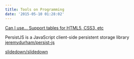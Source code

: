```yaml
---
title: Tools on Programming
date: '2015-05-10 01:28:02'
---
```


[Can I use... Support tables for HTML5, CSS3, etc][&1]

PersistJS is a JavaScript client-side persistent storage library [jeremydurham/persist-js][&2]

[slidedown/slidedown][&3]


[&1]: http://caniuse.com/
[&2]: https://github.com/jeremydurham/persist-js
[&3]: https://github.com/slidedown/slidedown
